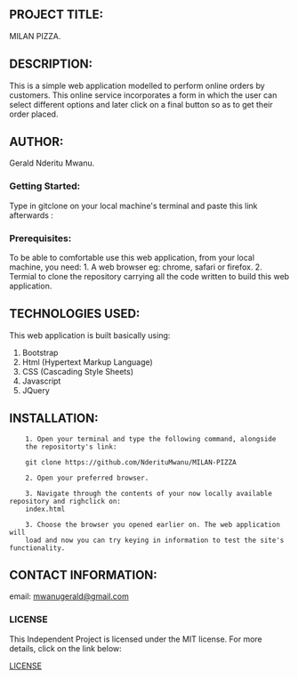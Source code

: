 ## PROJECT TITLE:
 MILAN PIZZA. 
 
 ## DESCRIPTION:
 This is a simple web application 
 modelled to perform online orders by customers.
 This online service incorporates a form in which the user can
 select different options and later click on a final
 button so as to get their order placed.

 ## AUTHOR:

 Gerald Nderitu Mwanu.

 ### Getting Started:

 Type in gitclone on your local machine's terminal and paste this link afterwards : 

 ### Prerequisites:
 To be able to comfortable use this web application, 
 from your local machine, you need:
    1. A web browser eg: chrome, safari or firefox.
    2. Termial to clone the repository carrying all 
       the code written to build this web application.

## TECHNOLOGIES USED:

This web application is built basically using:
1. Bootstrap
2. Html (Hypertext Markup Language)
3. CSS  (Cascading Style Sheets)
4. Javascript
5. JQuery

## INSTALLATION:

        1. Open your terminal and type the following command, alongside
        the repositorty's link:

        git clone https://github.com/NderituMwanu/MILAN-PIZZA

        2. Open your preferred browser.

        3. Navigate through the contents of your now locally available repository and righclick on:
        index.html

        3. Choose the browser you opened earlier on. The web application will
        load and now you can try keying in information to test the site's functionality.

## CONTACT INFORMATION:

email: mwanugerald@gmail.com

### LICENSE

This Independent Project is licensed under the MIT license. For more details, click on the link below:

[LICENSE](../LICENSE.md)